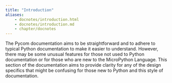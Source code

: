 ```yaml
---
title: "Introduction"
aliases:
    - docnotes/introduction.html
    - docnotes/introduction.md
    - chapter/docnotes
---
```


The Pycom documentation aims to be straightforward and to adhere to typical Python documentation to make it easier to understand. However, there may be some unusual features for those not used to Python documentation or for those who are new to the MicroPython Language. This section of the documentation aims to provide clarity for any of the design specifics that might be confusing for those new to Python and this style of documentation.

